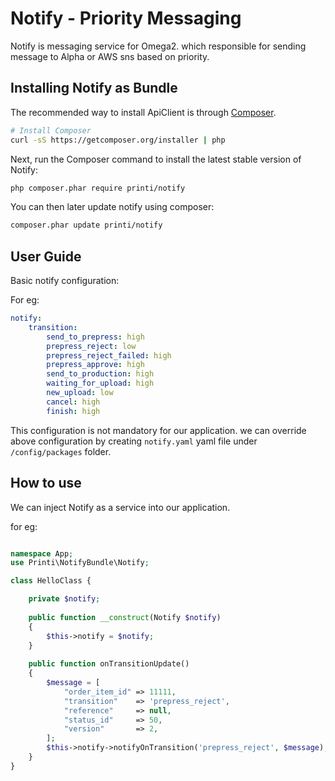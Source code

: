 Notify - Priority Messaging
==========================

Notify is messaging service for Omega2. which responsible for sending message
to Alpha or AWS sns based on priority.

## Installing Notify as Bundle

The recommended way to install ApiClient is through
[Composer](http://getcomposer.org).

```bash
# Install Composer
curl -sS https://getcomposer.org/installer | php
```

Next, run the Composer command to install the latest stable version of Notify:

```bash
php composer.phar require printi/notify
```

You can then later update notify using composer:

 ```bash
composer.phar update printi/notify
```

## User Guide


Basic notify configuration:

For eg:
```yaml
notify:
    transition:
        send_to_prepress: high
        prepress_reject: low
        prepress_reject_failed: high
        prepress_approve: high
        send_to_production: high
        waiting_for_upload: high
        new_upload: low
        cancel: high
        finish: high
``` 
This configuration is not mandatory for our application. we can override above configuration 
by creating ``notify.yaml`` yaml file under ``/config/packages`` folder.


## How to use

We can inject Notify as a service into our application.

for eg:
```php

namespace App;
use Printi\NotifyBundle\Notify;

class HelloClass {

    private $notify;
    
    public function __construct(Notify $notify)
    {
        $this->notify = $notify;
    }
    
    public function onTransitionUpdate()
    {
        $message = [
            "order_item_id" => 11111,
            "transition"    => 'prepress_reject',
            "reference"     => null,
            "status_id"     => 50,
            "version"       => 2,
        ];
        $this->notify->notifyOnTransition('prepress_reject', $message);
    }
}
```